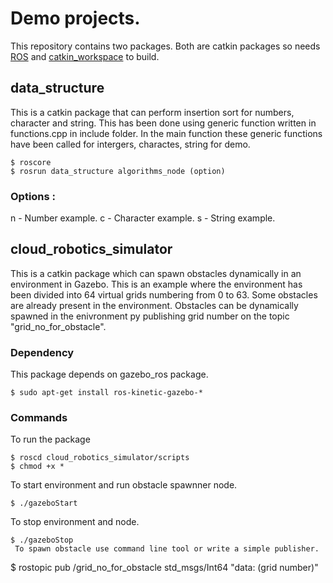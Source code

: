 # Demo projects.
 
 This repository contains two packages. Both are catkin packages so needs [ROS](http://wiki.ros.org/kinetic/Installation/Ubuntu) and [catkin_workspace](http://wiki.ros.org/catkin/Tutorials/create_a_workspace) to build.

## data_structure

 This is a catkin package that can perform insertion sort for numbers, character and string. This has been done using generic function written in functions.cpp in include folder. In the main function these generic functions have been called for intergers, charactes, string for demo.

```
$ roscore
$ rosrun data_structure algorithms_node (option)
```
### Options :
n - Number example.
c - Character example.
s - String example.

## cloud_robotics_simulator

 This is a catkin package which can spawn obstacles dynamically in an environment in Gazebo. This is an example where the environment has been divided into 64 virtual grids numbering from 0 to 63. Some obstacles are already present in the environment. Obstacles can be dynamically spawned in the enivronment py publishing grid number on the topic "grid_no_for_obstacle".

### Dependency
  
 This package depends on gazebo_ros package.
```
$ sudo apt-get install ros-kinetic-gazebo-*
```

### Commands
 To run the package
```
$ roscd cloud_robotics_simulator/scripts
$ chmod +x *
```
 To start environment and run obstacle spawnner node.
```
$ ./gazeboStart
```
 To stop environment and node.
```
$ ./gazeboStop
 To spawn obstacle use command line tool or write a simple publisher.
```
$ rostopic pub /grid_no_for_obstacle std_msgs/Int64 "data: (grid number)"
```
